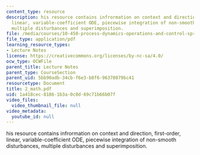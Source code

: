 ```yaml
---
content_type: resource
description: his resource contains infrormation on context and direction, first-order,
  linear, variable-coefficient ODE, piecewise integration of non-smooth disturbances,
  multiple disturbances and superimposition.
file: /media/courses/10-450-process-dynamics-operations-and-control-spring-2006/1a418cec81861b3a0c0d69c71b66b07f_2_math.pdf
file_type: application/pdf
learning_resource_types:
- Lecture Notes
license: https://creativecommons.org/licenses/by-nc-sa/4.0/
ocw_type: OCWFile
parent_title: Lecture Notes
parent_type: CourseSection
parent_uid: 5bb90adb-34cb-f6e3-b8f6-96370879bc41
resourcetype: Document
title: 2_math.pdf
uid: 1a418cec-8186-1b3a-0c0d-69c71b66b07f
video_files:
  video_thumbnail_file: null
video_metadata:
  youtube_id: null
---
```

his resource contains infrormation on context and direction, first-order, linear, variable-coefficient ODE, piecewise integration of non-smooth disturbances, multiple disturbances and superimposition.